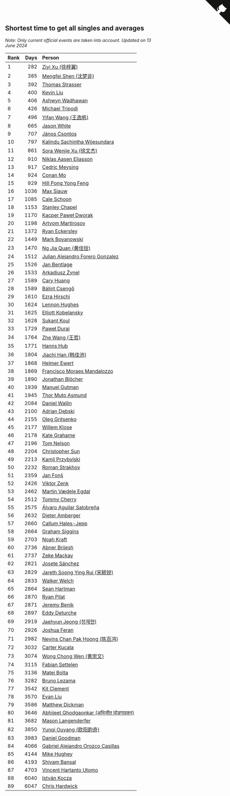 ## Shortest time to get all singles and averages

*Note: Only current official events are taken into account.*
*Updated on 13 June 2024*

| Rank | Days | Person |
| :--- | ---: | :--- |
| 1 | 282 | [Ziyi Xu (徐梓翼)](https://www.worldcubeassociation.org/persons/2023XUZI01) |
| 2 | 385 | [Mengfei Shen (沈梦非)](https://www.worldcubeassociation.org/persons/2018SHEN07) |
| 3 | 392 | [Thomas Strasser](https://www.worldcubeassociation.org/persons/2022STRA10) |
| 4 | 400 | [Kevin Liu](https://www.worldcubeassociation.org/persons/2023LIUK02) |
| 5 | 406 | [Ashwyn Wadhawan](https://www.worldcubeassociation.org/persons/2022WADH02) |
| 6 | 426 | [Michael Tripodi](https://www.worldcubeassociation.org/persons/2021TRIP01) |
| 7 | 496 | [Yifan Wang (王逸帆)](https://www.worldcubeassociation.org/persons/2017WANY29) |
| 8 | 665 | [Jason White](https://www.worldcubeassociation.org/persons/2016WHIT16) |
| 9 | 707 | [János Csontos](https://www.worldcubeassociation.org/persons/2022CSON01) |
| 10 | 797 | [Kalindu Sachintha Wijesundara](https://www.worldcubeassociation.org/persons/2022WIJE02) |
| 11 | 861 | [Sora Wenjie Xu (徐文杰)](https://www.worldcubeassociation.org/persons/2016XUWE02) |
| 12 | 910 | [Niklas Aasen Eliasson](https://www.worldcubeassociation.org/persons/2021ELIA01) |
| 13 | 917 | [Cedric Meysing](https://www.worldcubeassociation.org/persons/2017MEYS02) |
| 14 | 924 | [Conan Mo](https://www.worldcubeassociation.org/persons/2020MOCO01) |
| 15 | 929 | [Hill Pong Yong Feng](https://www.worldcubeassociation.org/persons/2017FENG10) |
| 16 | 1036 | [Max Siauw](https://www.worldcubeassociation.org/persons/2017SIAU02) |
| 17 | 1085 | [Cale Schoon](https://www.worldcubeassociation.org/persons/2014SCHO02) |
| 18 | 1153 | [Stanley Chapel](https://www.worldcubeassociation.org/persons/2016CHAP04) |
| 19 | 1170 | [Kacper Paweł Dworak](https://www.worldcubeassociation.org/persons/2020DWOR01) |
| 20 | 1198 | [Artyom Martirosov](https://www.worldcubeassociation.org/persons/2016MART29) |
| 21 | 1372 | [Ryan Eckersley](https://www.worldcubeassociation.org/persons/2019ECKE02) |
| 22 | 1449 | [Mark Boyanowski](https://www.worldcubeassociation.org/persons/2014BOYA01) |
| 23 | 1470 | [Ng Jia Quan (黄佳铨)](https://www.worldcubeassociation.org/persons/2015QUAN03) |
| 24 | 1512 | [Julian Alejandro Forero Gonzalez](https://www.worldcubeassociation.org/persons/2018GONZ30) |
| 25 | 1526 | [Jan Bentlage](https://www.worldcubeassociation.org/persons/2010BENT01) |
| 26 | 1533 | [Arkadiusz Żynel](https://www.worldcubeassociation.org/persons/2018ZYNE01) |
| 27 | 1589 | [Cary Huang](https://www.worldcubeassociation.org/persons/2015HUAN48) |
| 28 | 1589 | [Bálint Csengő](https://www.worldcubeassociation.org/persons/2019CSEN01) |
| 29 | 1610 | [Ezra Hirschi](https://www.worldcubeassociation.org/persons/2019HIRS01) |
| 30 | 1624 | [Lennon Hughes](https://www.worldcubeassociation.org/persons/2017HUGH04) |
| 31 | 1625 | [Elliott Kobelansky](https://www.worldcubeassociation.org/persons/2019KOBE03) |
| 32 | 1628 | [Sukant Koul](https://www.worldcubeassociation.org/persons/2014KOUL01) |
| 33 | 1729 | [Paweł Duraj](https://www.worldcubeassociation.org/persons/2016DURA09) |
| 34 | 1764 | [Zhe Wang (王哲)](https://www.worldcubeassociation.org/persons/2019WANZ21) |
| 35 | 1771 | [Hanns Hub](https://www.worldcubeassociation.org/persons/2013HUBH01) |
| 36 | 1804 | [Jiachi Han (韩佳池)](https://www.worldcubeassociation.org/persons/2014HANJ02) |
| 37 | 1868 | [Helmer Ewert](https://www.worldcubeassociation.org/persons/2015EWER01) |
| 38 | 1869 | [Francisco Moraes Mandalozzo](https://www.worldcubeassociation.org/persons/2017MAND13) |
| 39 | 1890 | [Jonathan Blöcher](https://www.worldcubeassociation.org/persons/2018BLOC01) |
| 40 | 1939 | [Manuel Gutman](https://www.worldcubeassociation.org/persons/2017GUTM01) |
| 41 | 1945 | [Thor Muto Asmund](https://www.worldcubeassociation.org/persons/2017ASMU01) |
| 42 | 2084 | [Daniel Wallin](https://www.worldcubeassociation.org/persons/2013WALL03) |
| 43 | 2100 | [Adrian Dębski](https://www.worldcubeassociation.org/persons/2017DEBS01) |
| 44 | 2155 | [Oleg Gritsenko](https://www.worldcubeassociation.org/persons/2011GRIT01) |
| 45 | 2177 | [Willem Klose](https://www.worldcubeassociation.org/persons/2017KLOS01) |
| 46 | 2178 | [Kate Grahame](https://www.worldcubeassociation.org/persons/2018GRAH05) |
| 47 | 2196 | [Tom Nelson](https://www.worldcubeassociation.org/persons/2013NELS01) |
| 48 | 2204 | [Christopher Sun](https://www.worldcubeassociation.org/persons/2017SUNC02) |
| 49 | 2213 | [Kamil Przybylski](https://www.worldcubeassociation.org/persons/2016PRZY01) |
| 50 | 2232 | [Roman Strakhov](https://www.worldcubeassociation.org/persons/2012STRA02) |
| 51 | 2359 | [Jan Fonš](https://www.worldcubeassociation.org/persons/2017FONS04) |
| 52 | 2426 | [Viktor Zenk](https://www.worldcubeassociation.org/persons/2016ZENK01) |
| 53 | 2462 | [Martin Vædele Egdal](https://www.worldcubeassociation.org/persons/2013EGDA02) |
| 54 | 2512 | [Tommy Cherry](https://www.worldcubeassociation.org/persons/2015CHER07) |
| 55 | 2575 | [Álvaro Aguilar Salobreña](https://www.worldcubeassociation.org/persons/2015SALO01) |
| 56 | 2632 | [Dieter Amberger](https://www.worldcubeassociation.org/persons/2016AMBE02) |
| 57 | 2660 | [Callum Hales-Jepp](https://www.worldcubeassociation.org/persons/2012HALE01) |
| 58 | 2664 | [Graham Siggins](https://www.worldcubeassociation.org/persons/2016SIGG01) |
| 59 | 2703 | [Noah Kraft](https://www.worldcubeassociation.org/persons/2016KRAF01) |
| 60 | 2736 | [Abner Brijesh](https://www.worldcubeassociation.org/persons/2016BRIJ01) |
| 61 | 2737 | [Zeke Mackay](https://www.worldcubeassociation.org/persons/2015MACK06) |
| 62 | 2821 | [Josete Sánchez](https://www.worldcubeassociation.org/persons/2015SANC18) |
| 63 | 2829 | [Jareth Soong Ying Rui (宋颖锐)](https://www.worldcubeassociation.org/persons/2016SOON01) |
| 64 | 2833 | [Walker Welch](https://www.worldcubeassociation.org/persons/2011WELC01) |
| 65 | 2864 | [Sean Hartman](https://www.worldcubeassociation.org/persons/2016HART02) |
| 66 | 2870 | [Ryan Pilat](https://www.worldcubeassociation.org/persons/2016PILA03) |
| 67 | 2871 | [Jeremy Benik](https://www.worldcubeassociation.org/persons/2016BENI05) |
| 68 | 2897 | [Eddy Deturche](https://www.worldcubeassociation.org/persons/2014DETU01) |
| 69 | 2919 | [Jaehyun Jeong (정재현)](https://www.worldcubeassociation.org/persons/2016JEON02) |
| 70 | 2926 | [Joshua Feran](https://www.worldcubeassociation.org/persons/2011FERA01) |
| 71 | 2982 | [Nevins Chan Pak Hoong (陈百鸿)](https://www.worldcubeassociation.org/persons/2010CHAN20) |
| 72 | 3032 | [Carter Kucala](https://www.worldcubeassociation.org/persons/2015KUCA01) |
| 73 | 3074 | [Wong Chong Wen (黄崇文)](https://www.worldcubeassociation.org/persons/2014WENW01) |
| 74 | 3115 | [Fabian Settelen](https://www.worldcubeassociation.org/persons/2015SETT01) |
| 75 | 3136 | [Matej Bolta](https://www.worldcubeassociation.org/persons/2015BOLT01) |
| 76 | 3282 | [Bruno Lezama](https://www.worldcubeassociation.org/persons/2014LEZA02) |
| 77 | 3542 | [Kit Clement](https://www.worldcubeassociation.org/persons/2008CLEM01) |
| 78 | 3570 | [Evan Liu](https://www.worldcubeassociation.org/persons/2009LIUE01) |
| 79 | 3586 | [Matthew Dickman](https://www.worldcubeassociation.org/persons/2013DICK01) |
| 80 | 3646 | [Abhijeet Ghodgaonkar (अभिजीत घोडगावकर)](https://www.worldcubeassociation.org/persons/2013GHOD01) |
| 81 | 3682 | [Mason Langenderfer](https://www.worldcubeassociation.org/persons/2013LANG03) |
| 82 | 3850 | [Yunqi Ouyang (欧阳韵奇)](https://www.worldcubeassociation.org/persons/2007YUNQ01) |
| 83 | 3983 | [Daniel Goodman](https://www.worldcubeassociation.org/persons/2013GOOD01) |
| 84 | 4066 | [Gabriel Alejandro Orozco Casillas](https://www.worldcubeassociation.org/persons/2008CASI01) |
| 85 | 4144 | [Mike Hughey](https://www.worldcubeassociation.org/persons/2007HUGH01) |
| 86 | 4193 | [Shivam Bansal](https://www.worldcubeassociation.org/persons/2011BANS02) |
| 87 | 4703 | [Vincent Hartanto Utomo](https://www.worldcubeassociation.org/persons/2010UTOM01) |
| 88 | 6040 | [István Kocza](https://www.worldcubeassociation.org/persons/2005KOCZ01) |
| 89 | 6047 | [Chris Hardwick](https://www.worldcubeassociation.org/persons/2003HARD01) |


<a href="https://github.com/JustinTimeCuber/wca_statistics" class="github-corner" aria-label="View source on Github"><svg width="80" height="80" viewBox="0 0 250 250" style="fill:#151513; color:#fff; position: absolute; top: 0; border: 0; right: 0;" aria-hidden="true"><path d="M0,0 L115,115 L130,115 L142,142 L250,250 L250,0 Z"></path><path d="M128.3,109.0 C113.8,99.7 119.0,89.6 119.0,89.6 C122.0,82.7 120.5,78.6 120.5,78.6 C119.2,72.0 123.4,76.3 123.4,76.3 C127.3,80.9 125.5,87.3 125.5,87.3 C122.9,97.6 130.6,101.9 134.4,103.2" fill="currentColor" style="transform-origin: 130px 106px;" class="octo-arm"></path><path d="M115.0,115.0 C114.9,115.1 118.7,116.5 119.8,115.4 L133.7,101.6 C136.9,99.2 139.9,98.4 142.2,98.6 C133.8,88.0 127.5,74.4 143.8,58.0 C148.5,53.4 154.0,51.2 159.7,51.0 C160.3,49.4 163.2,43.6 171.4,40.1 C171.4,40.1 176.1,42.5 178.8,56.2 C183.1,58.6 187.2,61.8 190.9,65.4 C194.5,69.0 197.7,73.2 200.1,77.6 C213.8,80.2 216.3,84.9 216.3,84.9 C212.7,93.1 206.9,96.0 205.4,96.6 C205.1,102.4 203.0,107.8 198.3,112.5 C181.9,128.9 168.3,122.5 157.7,114.1 C157.9,116.9 156.7,120.9 152.7,124.9 L141.0,136.5 C139.8,137.7 141.6,141.9 141.8,141.8 Z" fill="currentColor" class="octo-body"></path></svg></a><style>.github-corner:hover .octo-arm{animation:octocat-wave 560ms ease-in-out}@keyframes octocat-wave{0%,100%{transform:rotate(0)}20%,60%{transform:rotate(-25deg)}40%,80%{transform:rotate(10deg)}}@media (max-width:500px){.github-corner:hover .octo-arm{animation:none}.github-corner .octo-arm{animation:octocat-wave 560ms ease-in-out}}</style>

